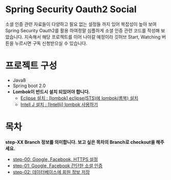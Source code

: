 # Spring Security Oauth2 Social

소셜 인증 관련 자료들이 다양하고 필요 없는 설정들 까지 있어 복잡성이 높아 보여 Spring Security Oauth2를 활용 하여정말 심플하게 소셜 인증 관련 코드를 작성해 보았습니다. 지속해서 해당 프로젝트를 이어 나아갈 예정이라 깃허브 Start, Watching 버튼을 누르시면 구독 신청받으실 수 있습니다. 


# 프로젝트 구성
* Java8
* Spring boot 2.0
* **Lombok이 반드시 설치 되있어야 합니다.**
  - [Eclipse 설치 : [lombok] eclipse(STS)에 lombok(롬복) 설치](http://countryxide.tistory.com/16)
  - [Intell J 설치 : [Intellij] lombok 사용하기](http://blog.woniper.net/229)

# 목차
**step-XX Branch 정보를 의미합니다. 보고 싶은 목차의 Branch로 checkout을 해주세요.**

* [step-00: Google, Facebook, HTTPS 설정](https://github.com/cheese10yun/spring-security-oauth2-social/blob/master/doc/step-00.md)
* [step-01: Google, Facebook 간단한 소셜 인증](https://github.com/cheese10yun/spring-security-oauth2-social/blob/master/doc/step-01.md)
* [step-02: 데이터베이스에 회원 정보 저장](https://github.com/cheese10yun/spring-security-oauth2-social/blob/master/doc/step-02.md)


